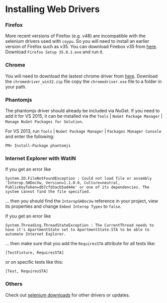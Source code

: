 ﻿# Installing Web Drivers


### Firefox
More recent versions of Firefox (e.g. v48) are incompatible with the selenium
drivers used with `coypu`. So you will need to install an earlier version
of Firefox such as v35. You can download Firebox v35 from [here](https://ftp.mozilla.org/pub/firefox/releases/35.0.1/win32/en-US/). Download `Firefox Setup 35.0.1.exe` and run it.

### Chrome
You will need to download the lastest chrome driver from
[here](http://chromedriver.storage.googleapis.com/index.html?path=2.23/).
Download the `chromedriver_win32.zip` file copy the `chromedriver.exe` file to a folder in your path.

### Phantomjs
The phantomjs driver should already be included via NuGet. If you need to add it for VS 2015, it can be installed via the 
`Tools` | `NuGet Package Manager` | `Manage NuGet Packages for Solution`.

For VS 2013, run `Tools` | `NuGet Package Manager` | `Packages Manager Console` and enter the following:

```
PM> Install-Package phantomjs
```

### Internet Explorer with WatiN
If you get an error like

```
System.IO.FileNotFoundException : Could not load file or assembly 'Interop.SHDocVw, Version=1.1.0.0, Culture=neutral, PublicKeyToken=db7cfd3acb5ad44e' or one of its dependencies. The system cannot find the file specified.
```

... then you should find the `InteropSHDocVw` reference in your project, view its properties
and change `Embed Interop Types` to `false`.

If you get an error like

```
System.Threading.ThreadStateException : The CurrentThread needs to have it's ApartmentState set to ApartmentState.STA to be able to automate Internet Explorer.
```

... then make sure that you add the `RequiresSTA` attribute for all tests like:

```
[TestFixture, RequiresSTA]
```

or on specific tests like this:
```
[Test, RequiresSTA]
```


### Others
Check out [selenium downloads](http://www.seleniumhq.org/download/) for other drivers or updates.

